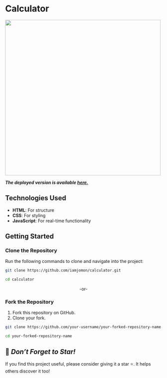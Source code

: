 # Calculator

<img src ="https://github.com/user-attachments/assets/3be2abf0-e59c-4571-b023-322d8cfba7df" width="500">

***The deployed version is available [here.](https://calculator-jomon.vercel.app/)***

## Technologies Used  
- **HTML**: For structure
- **CSS**: For styling
- **JavaScript**: For real-time functionality

## Getting Started  

### Clone the Repository  
Run the following commands to clone and navigate into the project:  

```bash  
git clone https://github.com/iamjomon/calculator.git
```
```bash
cd calculator    
```

<p align ="center">-or-</p>

### Fork the Repository  
1. Fork this repository on GitHub.  
2. Clone your fork.

```bash  
git clone https://github.com/your-username/your-forked-repository-name.git
```
```bash
cd your-forked-repository-name    
```

## 🌟 *Don’t Forget to Star!*
If you find this project useful, please consider giving it a star ⭐. It helps others discover it too!
